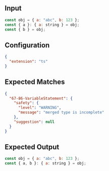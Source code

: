 
## Input
```javascript input
const obj = { a: "abc", b: 123 };
const { a }: { a: string } = obj;
const { b } = obj;
```

## Configuration
```json configuration
{
  "extension": "ts"
}
```

## Expected Matches
```json expected matches
{
  "67-86-VariableStatement": {
    "safety": {
      "level": "WARNING",
      "message": "merged type is incomplete"
    },
    "suggestion": null
  }
}
```

## Expected Output
```javascript expected output
const obj = { a: "abc", b: 123 };
const { a, b }: { a: string } = obj;
```
